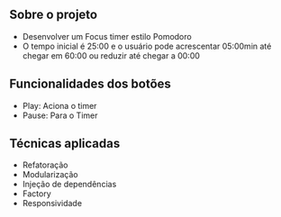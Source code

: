 ## Sobre o projeto 
- Desenvolver um Focus timer estilo Pomodoro
- O tempo inicial é 25:00 e o usuário pode acrescentar 05:00min até chegar em 60:00 ou reduzir até chegar a 00:00
## Funcionalidades dos botões
- Play: Aciona o timer
- Pause: Para o Timer
 ## Técnicas aplicadas
 - Refatoração
- Modularização
- Injeção de dependências
- Factory
- Responsividade

